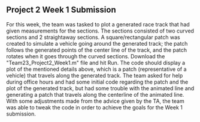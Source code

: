 ## Project 2 Week 1 Submission

For this week, the team was tasked to plot a generated race track that had given measurements for the sections. The sections consisted of two curved sections and 2 straightaway sections. A square/rectangular patch was created to simulate a vehicle going around the generated track; the patch follows the generated points of the center line of the track, and the patch rotates when it goes through the curved sections. Download the "Team23_Project2_Week1.m" file and hit Run. The code should display a plot of the mentioned details above, which is a patch (representative of a vehicle) that travels along the generated track. The team asked for help during office hours and had some initial code regarding the patch and the plot of the generated track, but had some trouble with the animated line and generating a patch that travels along the centerline of the animated line. With some adjustments made from the advice given by the TA, the team was able to tweak the code in order to achieve the goals for the Week 1 submission.
